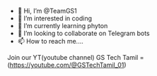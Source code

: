 - 👋 Hi, I’m @TeamGS1
- 👀 I’m interested in coding
- 🌱 I’m currently learning phyton
- 💞️ I’m looking to collaborate on Telegram bots
- 📫 How to reach me....

<!---
TeamGS1/TeamGS1 is a ✨ special ✨ repository because its `README.md` (this file) appears on your GitHub profile.
You can click the Preview link to take a look at your changes.
--->
Join our YT(youtube channel) 
GS Tech Tamil = (https://youtube.com/@GSTechTamil_01)
